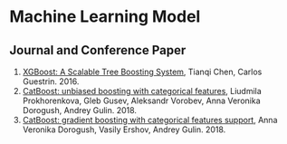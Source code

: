 # Machine Learning Model


## Journal and Conference Paper
1. [XGBoost: A Scalable Tree Boosting System](https://arxiv.org/pdf/1603.02754.pdf), Tianqi Chen, Carlos Guestrin. 2016.
2. [CatBoost: unbiased boosting with categorical features](https://arxiv.org/pdf/1706.09516.pdf), Liudmila Prokhorenkova, Gleb Gusev, Aleksandr Vorobev,
Anna Veronika Dorogush, Andrey Gulin. 2018.
3. [CatBoost: gradient boosting with categorical features support](http://learningsys.org/nips17/assets/papers/paper_11.pdf), Anna Veronika Dorogush, Vasily Ershov, Andrey Gulin. 2018.